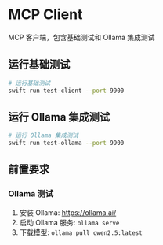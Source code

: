 # MCP Client

MCP 客户端，包含基础测试和 Ollama 集成测试

## 运行基础测试

```bash
# 运行基础测试
swift run test-client --port 9900
```

## 运行 Ollama 集成测试

```bash
# 运行 Ollama 集成测试
swift run test-ollama --port 9900
```

## 前置要求

### Ollama 测试

1. 安装 Ollama: https://ollama.ai/
2. 启动 Ollama 服务: `ollama serve`
3. 下载模型: `ollama pull qwen2.5:latest`
